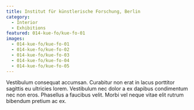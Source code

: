 ```yaml
---
title: Institut für künstlerische Forschung, Berlin
category:
  - Interior
  - Exhibitions
featured: 014-kue-fo/kue-fo-01
images:
  - 014-kue-fo/kue-fo-01
  - 014-kue-fo/kue-fo-02
  - 014-kue-fo/kue-fo-03
  - 014-kue-fo/kue-fo-04
  - 014-kue-fo/kue-fo-05
---
```


Vestibulum consequat accumsan. Curabitur non erat in lacus porttitor sagittis eu ultricies lorem. Vestibulum nec dolor a ex dapibus condimentum nec non eros. Phasellus a faucibus velit. Morbi vel neque vitae elit rutrum bibendum pretium ac ex.